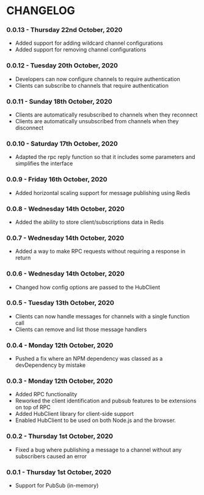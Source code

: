 # CHANGELOG

### 0.0.13 - Thursday 22nd October, 2020

-   Added support for adding wildcard channel configurations
-   Added support for removing channel configurations

### 0.0.12 - Tuesday 20th October, 2020

-   Developers can now configure channels to require authentication
-   Clients can subscribe to channels that require authentication

### 0.0.11 - Sunday 18th October, 2020

-   Clients are automatically resubscribed to channels when they reconnect
-   Clients are automatically unsubscribed from channels when they disconnect

### 0.0.10 - Saturday 17th October, 2020

-   Adapted the rpc reply function so that it includes some parameters and simplifies the interface

### 0.0.9 - Friday 16th October, 2020

-   Added horizontal scaling support for message publishing using Redis

### 0.0.8 - Wednesday 14th October, 2020

-   Added the ability to store client/subscriptions data in Redis

### 0.0.7 - Wednesday 14th October, 2020

-   Added a way to make RPC requests without requiring a response in return

### 0.0.6 - Wednesday 14th October, 2020

-   Changed how config options are passed to the HubClient

### 0.0.5 - Tuesday 13th October, 2020

-   Clients can now handle messages for channels with a single function call
-   Clients can remove and list those message handlers

### 0.0.4 - Monday 12th October, 2020

-   Pushed a fix where an NPM dependency was classed as a devDependency by mistake

### 0.0.3 - Monday 12th October, 2020

-   Added RPC functionality
-   Reworked the client identification and pubsub features to be extensions on top of RPC
-   Added HubClient library for client-side support
-   Enabled HubClient to be used on both Node.js and the browser.

### 0.0.2 - Thursday 1st October, 2020

-   Fixed a bug where publishing a message to a channel without any subscribers caused an error

### 0.0.1 - Thursday 1st October, 2020

-   Support for PubSub (in-memory)

